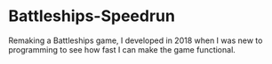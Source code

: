 # Battleships-Speedrun
Remaking a Battleships game, I developed in 2018 when I was new to programming to see how fast I can make the game functional.
